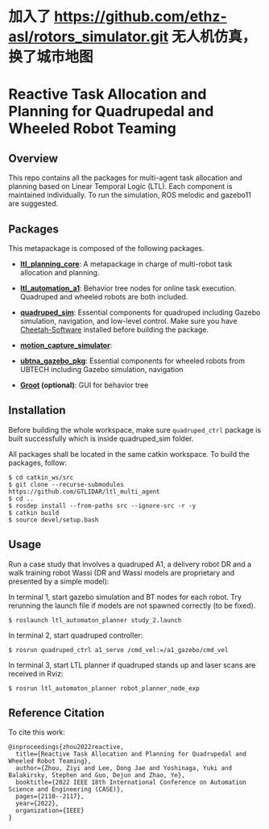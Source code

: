 # 加入了 https://github.com/ethz-asl/rotors_simulator.git 无人机仿真，换了城市地图

# Reactive Task Allocation and Planning for Quadrupedal and Wheeled Robot Teaming
## Overview
This repo contains all the packages for multi-agent task allocation and planning based on Linear Temporal Logic (LTL). 
Each component is maintained individually. To run the simulation, ROS melodic and gazebo11 are suggested.

## Packages
This metapackage is composed of the following packages.

- **[ltl_planning_core](/ltl_planning_core)**: A metapackage in charge of multi-robot task allocation and planning.

- **[ltl_automation_a1](/ltl_automation_a1)**: Behavior tree nodes for online task execution. Quadruped and wheeled robots are both included.

- **[quadruped_sim](/quadruped_sim)**: Essential components for quadruped including Gazebo simulation, navigation, and low-level control. Make sure you have [Cheetah-Software](https://github.com/GTLIDAR/Cheetah-Software) installed before building the package.

- **[motion_capture_simulator](/motion_capture_simulator)**:

- **[ubtna_gazebo_pkg](/ubtna_gazebo_pkg)**: Essential components for wheeled robots from UBTECH including Gazebo simulation, navigation

- **[Groot](/Groot) (optional)**: GUI for behavior tree
 

## Installation
Before building the whole workspace, make sure `quadruped_ctrl` package is built successfully which is inside quadruped_sim folder.

All packages shall be located in the same catkin workspace. To build the packages, follow:
```
$ cd catkin_ws/src
$ git clone --recurse-submodules https://github.com/GTLIDAR/ltl_multi_agent
$ cd ..
$ rosdep install --from-paths src --ignore-src -r -y
$ catkin build
$ source devel/setup.bash
```

## Usage
Run a case study that involves a quadruped A1, a delivery robot DR and a walk training robot Wassi (DR and Wassi models
are proprietary and presented by a simple model):

In terminal 1, start gazebo simulation and BT nodes for each robot. Try rerunning the launch file if models
are not spawned correctly (to be fixed).
```
$ roslaunch ltl_automaton_planner study_2.launch
```

In terminal 2, start quadruped controller:
```
$ rosrun quadruped_ctrl a1_servo /cmd_vel:=/a1_gazebo/cmd_vel
```

In terminal 3, start LTL planner if quadruped stands up and laser scans are received in Rviz:
```
$ rosrun ltl_automaton_planner robot_planner_node_exp
```

## Reference Citation
To cite this work:
```
@inproceedings{zhou2022reactive,
  title={Reactive Task Allocation and Planning for Quadrupedal and Wheeled Robot Teaming},
  author={Zhou, Ziyi and Lee, Dong Jae and Yoshinaga, Yuki and Balakirsky, Stephen and Guo, Dejun and Zhao, Ye},
  booktitle={2022 IEEE 18th International Conference on Automation Science and Engineering (CASE)},
  pages={2110--2117},
  year={2022},
  organization={IEEE}
}
```

